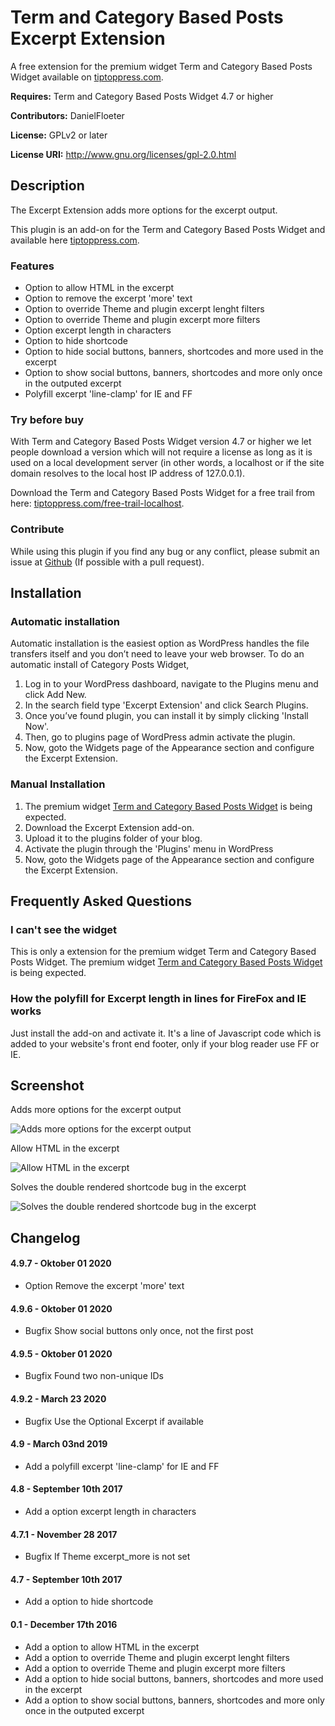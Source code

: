 Term and Category Based Posts Excerpt Extension
===============================================

A free extension for the premium widget Term and Category Based Posts Widget available on <a target="_blank" href="http://tiptoppress.com/">tiptoppress.com</a>.

**Requires:** Term and Category Based Posts Widget 4.7 or higher

**Contributors:** DanielFloeter
  
**License:** GPLv2 or later 
  
**License URI:** http://www.gnu.org/licenses/gpl-2.0.html


## Description
The Excerpt Extension adds more options for the excerpt output.

This plugin is an add-on for the Term and Category Based Posts Widget and available here <a target="_blank" href="http://tiptoppress.com/">tiptoppress.com</a>.

### Features
* Option to allow HTML in the excerpt
* Option to remove the excerpt 'more' text
* Option to override Theme and plugin excerpt lenght filters
* Option to override Theme and plugin excerpt more filters
* Option excerpt length in characters
* Option to hide shortcode
* Option to hide social buttons, banners, shortcodes and more used in the excerpt
* Option to show social buttons, banners, shortcodes and more only once in the outputed excerpt
* Polyfill excerpt 'line-clamp' for IE and FF

### Try before buy

With Term and Category Based Posts Widget version 4.7 or higher we let people download a version which will not require a license as long as it is used on a local development server (in other words, a localhost or if the site domain resolves to the local host IP address of 127.0.0.1).

Download the Term and Category Based Posts Widget for a free trail from here: [tiptoppress.com/free-trail-localhost](http://tiptoppress.com/free-trail-localhost/).

### Contribute
While using this plugin if you find any bug or any conflict, please submit an issue at 
[Github](https://github.com/tiptoppress/term-posts-excerpt-extension) (If possible with a pull request). 

## Installation

### Automatic installation
Automatic installation is the easiest option as WordPress handles the file transfers itself and you don’t need to leave your web browser. To do an automatic install of Category Posts Widget, 

1. Log in to your WordPress dashboard, navigate to the Plugins menu and click Add New. 
2. In the search field type 'Excerpt Extension' and click Search Plugins. 
3. Once you’ve found plugin, you can install it by simply clicking 'Install Now'.
4. Then, go to plugins page of WordPress admin activate the plugin. 
5. Now, goto the Widgets page of the Appearance section and configure the Excerpt Extension.

### Manual Installation
1. The premium widget <a target="_blank" href="http://tiptoppress.com/">Term and Category Based Posts Widget</a> is being expected.
2. Download the Excerpt Extension add-on.
3. Upload it to the plugins folder of your blog.
4. Activate the plugin through the 'Plugins' menu in WordPress
5. Now, goto the Widgets page of the Appearance section and configure the Excerpt Extension.

## Frequently Asked Questions

### I can't see the widget
This is only a extension for the premium widget Term and Category Based Posts Widget.
The premium widget [Term and Category Based Posts Widget](http://tiptoppress.com/) is being expected.

### How the polyfill for Excerpt length in lines for FireFox and IE works
Just install the add-on and activate it.
It's a line of Javascript code which is added to your website's front end footer, only if your blog reader use FF or IE.

## Screenshot
Adds more options for the excerpt output

![Adds more options for the excerpt output](https://github.com/tiptoppress/term-posts-excerpt-extension/blob/master/screenshot-1.PNG?raw=true "Adds more options for the excerpt output")

Allow HTML in the excerpt

![Allow HTML in the excerpt](https://github.com/tiptoppress/term-posts-excerpt-extension/blob/master/screenshot-2.PNG?raw=true "Allow HTML in the excerpt")

Solves the double rendered shortcode bug in the excerpt

![Solves the double rendered shortcode bug in the excerpt](https://github.com/tiptoppress/term-posts-excerpt-extension/blob/master/screenshot-3.PNG?raw=true "Solves the double rendered shortcode bug in the excerpt")

## Changelog

#### 4.9.7 - Oktober 01 2020
* Option Remove the excerpt 'more' text

#### 4.9.6 - Oktober 01 2020
* Bugfix Show social buttons only once, not the first post

#### 4.9.5 - Oktober 01 2020
* Bugfix Found two non-unique IDs

#### 4.9.2 - March 23 2020
* Bugfix Use the Optional Excerpt if available

#### 4.9 - March 03nd 2019
* Add a polyfill excerpt 'line-clamp' for IE and FF

#### 4.8 - September 10th 2017
* Add a option excerpt length in characters

#### 4.7.1 - November 28 2017
* Bugfix If Theme excerpt_more is not set

#### 4.7 - September 10th 2017
* Add a option to hide shortcode

#### 0.1 - December 17th 2016
* Add a option to allow HTML in the excerpt
* Add a option to override Theme and plugin excerpt lenght filters
* Add a option to override Theme and plugin excerpt more filters
* Add a option to hide social buttons, banners, shortcodes and more used in the excerpt
* Add a option to show social buttons, banners, shortcodes and more only once in the outputed excerpt
